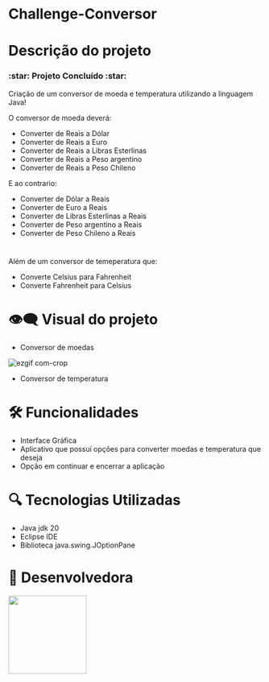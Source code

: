 <h1>
  Challenge-Conversor
</h1>



<h1> Descrição do projeto </h1>

<h3> :star: Projeto Concluído :star: </h3>

Criação de um conversor de moeda e temperatura utilizando a linguagem Java!

  O conversor de moeda deverá:
- Converter de Reais a Dólar
- Converter de Reais a Euro
- Converter de Reais a Libras Esterlinas
- Converter de Reais a Peso argentino
- Converter de Reais a Peso Chileno

E ao contrario:

- Converter de Dólar a Reais
- Converter de Euro a Reais
- Converter de Libras Esterlinas a Reais
- Converter de Peso argentino a  Reais
- Converter de Peso Chileno a Reais

#

Além de um conversor de temeperatura que:

  - Converte Celsius para Fahrenheit
  - Converte Fahrenheit para Celsius

# 👁️‍🗨️ Visual do projeto

- Conversor de moedas
  
<div>
  
  ![ezgif com-crop](https://github.com/anaflaviacv/Challenge-Conversor/assets/129443378/ac3dd616-3d0a-49c1-bc8a-a38b732a5373)

</div>

 - Conversor de temperatura

<div>
  

</div>


# 🛠️ Funcionalidades 

- Interface Gráfica
- Aplicativo que possuí opções para converter moedas e temperatura que deseja
- Opção em continuar e encerrar a aplicação

# 🔍 Tecnologias Utilizadas 

- Java jdk 20
- Eclipse IDE
- Biblioteca java.swing.JOptionPane

# 💮 Desenvolvedora

<div>
  <img src="https://github.com/anaflaviacv/Challenge-Conversor/assets/129443378/5a344d4d-2f19-4aa9-a3ae-f9de55fb48a3.png" width=155 />
</div>






